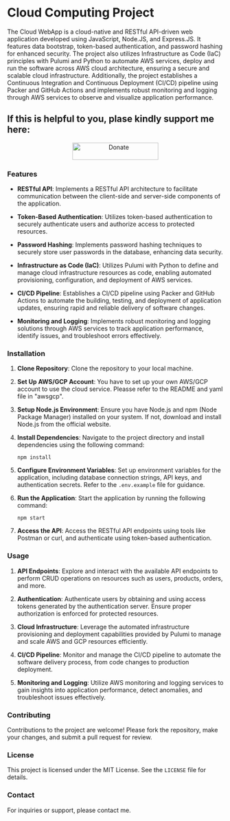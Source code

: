 # Cloud Computing Project

The Cloud WebApp is a cloud-native and RESTful API-driven web application developed using JavaScript, Node.JS, and Express.JS. It features data bootstrap, token-based authentication, and password hashing for enhanced security. The project also utilizes Infrastructure as Code (IaC) principles with Pulumi and Python to automate AWS services, deploy and run the software across AWS cloud architecture, ensuring a secure and scalable cloud infrastructure. Additionally, the project establishes a Continuous Integration and Continuous Deployment (CI/CD) pipeline using Packer and GitHub Actions and implements robust monitoring and logging through AWS services to observe and visualize application performance.

## If this is helpful to you, plase kindly support me here:

<p align="center">
  <a href="https://venmo.com/u/lightandlight">
    <img src="https://img.shields.io/badge/Donate-Venmo-ff69b4.svg" alt="Donate" width="200" height="40">
  </a>
</p>

### Features

- **RESTful API**: Implements a RESTful API architecture to facilitate communication between the client-side and server-side components of the application.

- **Token-Based Authentication**: Utilizes token-based authentication to securely authenticate users and authorize access to protected resources.

- **Password Hashing**: Implements password hashing techniques to securely store user passwords in the database, enhancing data security.

- **Infrastructure as Code (IaC)**: Utilizes Pulumi with Python to define and manage cloud infrastructure resources as code, enabling automated provisioning, configuration, and deployment of AWS services.

- **CI/CD Pipeline**: Establishes a CI/CD pipeline using Packer and GitHub Actions to automate the building, testing, and deployment of application updates, ensuring rapid and reliable delivery of software changes.

- **Monitoring and Logging**: Implements robust monitoring and logging solutions through AWS services to track application performance, identify issues, and troubleshoot errors effectively.

### Installation

1. **Clone Repository**: Clone the repository to your local machine.
   
2. **Set Up AWS/GCP Account**: You have to set up your own AWS/GCP account to use the cloud service. Pleasse refer to the README and yaml file in "awsgcp".

3. **Setup Node.js Environment**: Ensure you have Node.js and npm (Node Package Manager) installed on your system. If not, download and install Node.js from the official website.

4. **Install Dependencies**: Navigate to the project directory and install dependencies using the following command:
   ```
   npm install
   ```

6. **Configure Environment Variables**: Set up environment variables for the application, including database connection strings, API keys, and authentication secrets. Refer to the `.env.example` file for guidance.

7. **Run the Application**: Start the application by running the following command:
   ```
   npm start
   ```

8. **Access the API**: Access the RESTful API endpoints using tools like Postman or curl, and authenticate using token-based authentication.

### Usage

1. **API Endpoints**: Explore and interact with the available API endpoints to perform CRUD operations on resources such as users, products, orders, and more.

2. **Authentication**: Authenticate users by obtaining and using access tokens generated by the authentication server. Ensure proper authorization is enforced for protected resources.

3. **Cloud Infrastructure**: Leverage the automated infrastructure provisioning and deployment capabilities provided by Pulumi to manage and scale AWS and GCP resources efficiently.

4. **CI/CD Pipeline**: Monitor and manage the CI/CD pipeline to automate the software delivery process, from code changes to production deployment.

5. **Monitoring and Logging**: Utilize AWS monitoring and logging services to gain insights into application performance, detect anomalies, and troubleshoot issues effectively.

### Contributing

Contributions to the project are welcome! Please fork the repository, make your changes, and submit a pull request for review.

### License

This project is licensed under the MIT License. See the `LICENSE` file for details.

### Contact

For inquiries or support, please contact me.
